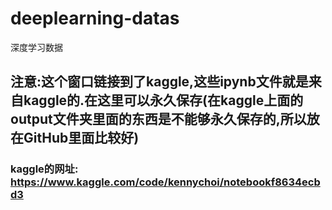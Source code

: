 # deeplearning-datas
深度学习数据
## 注意:这个窗口链接到了kaggle,这些ipynb文件就是来自kaggle的.在这里可以永久保存(在kaggle上面的output文件夹里面的东西是不能够永久保存的,所以放在GitHub里面比较好)

### kaggle的网址: https://www.kaggle.com/code/kennychoi/notebookf8634ecbd3
